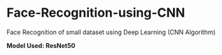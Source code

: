 # Face-Recognition-using-CNN
Face Recognition of small dataset using Deep Learning (CNN Algorithm)

**Model Used: ResNet50**
